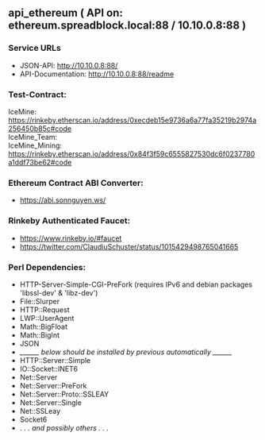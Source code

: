 ## api_ethereum ( API on: ethereum.spreadblock.local:88 / 10.10.0.8:88 )

### Service URLs
* JSON-API: http://10.10.0.8:88/
* API-Documentation: http://10.10.0.8:88/readme

### Test-Contract:
 IceMine: https://rinkeby.etherscan.io/address/0xecdeb15e9736a6a77fa35219b2974a256450b85c#code \
 IceMine_Team:  \
 IceMine_Mining: https://rinkeby.etherscan.io/address/0x84f3f59c6555827530dc6f0237780a1ddf73be62#code

### Ethereum Contract ABI Converter:
 - https://abi.sonnguyen.ws/
 
### Rinkeby Authenticated Faucet:
 - https://www.rinkeby.io/#faucet
 - https://twitter.com/ClaudiuSchuster/status/1015429498765041665


### Perl Dependencies:
 - HTTP-Server-Simple-CGI-PreFork   (requires IPv6 and debian packages 'libssl-dev' & 'libz-dev')
 - File::Slurper
 - HTTP::Request
 - LWP::UserAgent
 - Math::BigFloat
 - Math::BigInt
 - JSON
 - *______ below should be installed by previous automatically ______*
 - HTTP::Server::Simple
 - IO::Socket::INET6
 - Net::Server
 - Net::Server::PreFork
 - Net::Server::Proto::SSLEAY
 - Net::Server::Single
 - Net::SSLeay
 - Socket6
 - *. . . and possibly others . . .*
